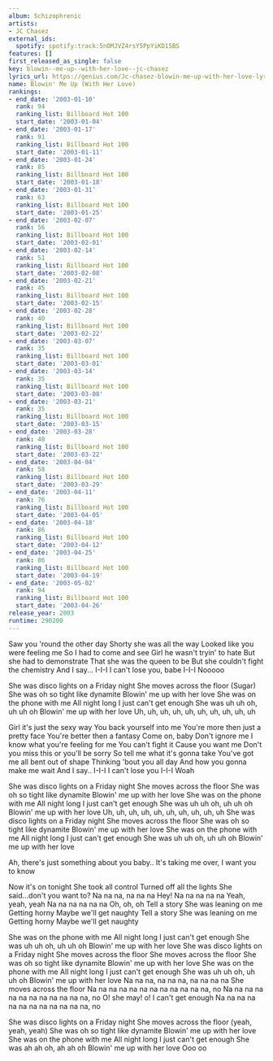 ```yaml
---
album: Schizophrenic
artists:
- JC Chasez
external_ids:
  spotify: spotify:track:5nOMJVZ4rsY5PpYiKD15BS
features: []
first_released_as_single: false
key: blowin--me-up--with-her-love--jc-chasez
lyrics_url: https://genius.com/Jc-chasez-blowin-me-up-with-her-love-lyrics
name: Blowin' Me Up (With Her Love)
rankings:
- end_date: '2003-01-10'
  rank: 94
  ranking_list: Billboard Hot 100
  start_date: '2003-01-04'
- end_date: '2003-01-17'
  rank: 91
  ranking_list: Billboard Hot 100
  start_date: '2003-01-11'
- end_date: '2003-01-24'
  rank: 85
  ranking_list: Billboard Hot 100
  start_date: '2003-01-18'
- end_date: '2003-01-31'
  rank: 63
  ranking_list: Billboard Hot 100
  start_date: '2003-01-25'
- end_date: '2003-02-07'
  rank: 56
  ranking_list: Billboard Hot 100
  start_date: '2003-02-01'
- end_date: '2003-02-14'
  rank: 51
  ranking_list: Billboard Hot 100
  start_date: '2003-02-08'
- end_date: '2003-02-21'
  rank: 45
  ranking_list: Billboard Hot 100
  start_date: '2003-02-15'
- end_date: '2003-02-28'
  rank: 40
  ranking_list: Billboard Hot 100
  start_date: '2003-02-22'
- end_date: '2003-03-07'
  rank: 35
  ranking_list: Billboard Hot 100
  start_date: '2003-03-01'
- end_date: '2003-03-14'
  rank: 35
  ranking_list: Billboard Hot 100
  start_date: '2003-03-08'
- end_date: '2003-03-21'
  rank: 35
  ranking_list: Billboard Hot 100
  start_date: '2003-03-15'
- end_date: '2003-03-28'
  rank: 48
  ranking_list: Billboard Hot 100
  start_date: '2003-03-22'
- end_date: '2003-04-04'
  rank: 58
  ranking_list: Billboard Hot 100
  start_date: '2003-03-29'
- end_date: '2003-04-11'
  rank: 76
  ranking_list: Billboard Hot 100
  start_date: '2003-04-05'
- end_date: '2003-04-18'
  rank: 86
  ranking_list: Billboard Hot 100
  start_date: '2003-04-12'
- end_date: '2003-04-25'
  rank: 86
  ranking_list: Billboard Hot 100
  start_date: '2003-04-19'
- end_date: '2003-05-02'
  rank: 94
  ranking_list: Billboard Hot 100
  start_date: '2003-04-26'
release_year: 2003
runtime: 290200
---
```

Saw you 'round the other day
Shorty she was all the way
Looked like you were feeling me
So I had to come and see
Girl he wasn't tryin' to hate
But she had to demonstrate
That she was the queen to be
But she couldn't fight the chemistry
And I say...
I-I-I
I can't lose you, babe
I-I-I
Nooooo


She was disco lights on a Friday night
She moves across the floor (Sugar)
She was oh so tight like dynamite
Blowin' me up with her love
She was on the phone with me
All night long
I just can't get enough
She was uh uh oh, uh uh oh
Blowin' me up with her love
Uh, uh, uh, uh, uh, uh, uh, uh, uh, uh


Girl it's just the sexy way
You back yourself into me
You're more then just a pretty face
You're better then a fantasy
Come on, baby
Don't ignore me
I know what you're feeling for me
You can't fight it
Cause you want me
Don't you miss this or you'll be sorry
So tell me what it's gonna take
You've got me all bent out of shape
Thinking 'bout you all day
And how you gonna make me wait
And I say..
I-I-I
I can't lose you
I-I-I
Woah


She was disco lights on a Friday night
She moves across the floor
She was oh so tight like dynamite
Blowin' me up with her love
She was on the phone with me
All night long
I just can't get enough
She was uh uh oh, uh uh oh
Blowin' me up with her love
Uh, uh, uh, uh, uh, uh, uh, uh, uh, uh
She was disco lights on a Friday night
She moves across the floor
She was oh so tight like dynamite
Blowin' me up with her love
She was on the phone with me
All night long
I just can't get enough
She was uh uh oh, uh uh oh
Blowin' me up with her love


Ah, there's just something about you baby..
It's taking me over, I want you to know


Now it's on tonight
She took all control
Turned off all the lights
She said...don't you want to?
Na na na, na na na
Hey!
Na na na na na
Yeah, yeah, yeah
Na na na na na na
Oh, oh, oh
Tell a story
She was leaning on me
Getting horny
Maybe we'll get naughty
Tell a story
She was leaning on me
Getting horny
Maybe we'll get naughty



She was on the phone with me
All night long
I just can't get enough
She was uh uh oh, uh uh oh
Blowin' me up with her love
She was disco lights on a Friday night
She moves across the floor
She moves across the floor
She was oh so tight like dynamite
Blowin' me up with her love
She was on the phone with me
All night long
I just can't get enough
She was uh uh oh, uh uh oh
Blowin' me up with her love
Na na na, na na na, na na na na
She moves across the floor
Na na na na na na na na na na na na, no
Na na na na na na na na na na na na, no
O! she may! o! I can't get enough
Na na na na na na na na na na na na, no


She was disco lights on a Friday night
She moves across the floor
(yeah, yeah, yeah)
She was oh so tight like dynamite
Blowin' me up with her love
She was on the phone with me
All night long
I just can't get enough
She was ah ah oh, ah ah oh
Blowin' me up with her love
Ooo oo

